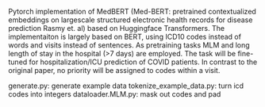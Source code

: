 Pytorch implementation of MedBERT (Med-BERT: pretrained contextualized embeddings on largescale structured electronic health records for disease prediction Rasmy et. al) based on Huggingface Transformers. 
The implementaiton is largely based on BERT, using ICD10 codes instead of words and visits instead of sentences. 
As pretraining tasks MLM and long length of stay in the hospital (>7 days) are employed. The task will be fine-tuned for hospitalization/ICU prediction of COVID patients.
In contrast to the original paper, no priority will be assigned to codes within a visit.

generate.py: generate example data
tokenize_example_data.py: turn icd codes into integers
dataloader.MLM.py: mask out codes and pad